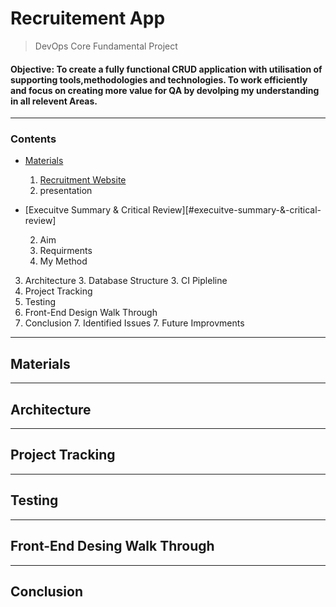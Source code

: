 # Recruitement App
> DevOps Core Fundamental Project 
#### Objective: To create a fully functional CRUD application with utilisation of supporting tools,methodologies and technologies. To work efficiently and focus on creating more value for QA by devolping my understanding in all relevent Areas.
---
### Contents
- [ Materials ](Materials)
    1. [ Recruitment Website ](https://34.89.105.159:5000)
    1. presentation
- [Execuitve Summary & Critical Review][#execuitve-summary-&-critical-review]

    2. Aim  
    2. Requirments
    2. My Method
3. Architecture 
    3. Database Structure
    3. CI Pipleline
4. Project Tracking
5. Testing
6. Front-End Design Walk Through
7. Conclusion
    7. Identified Issues
    7. Future Improvments
---
## Materials
---
## Architecture
---
## Project Tracking
---
## Testing
---
## Front-End Desing Walk Through
---
## Conclusion

